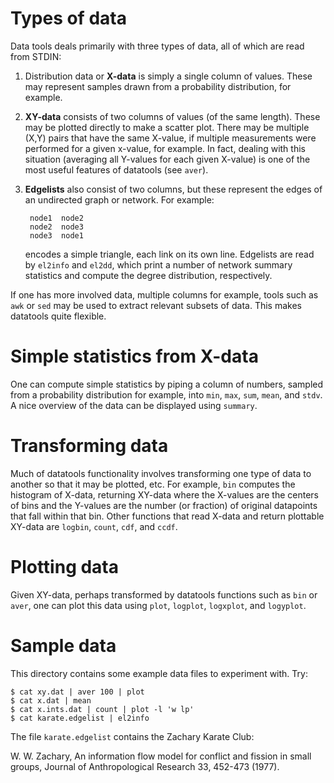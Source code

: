 Types of data
=============

Data tools deals primarily with three types of data, all of which are read from
STDIN:
    
1. Distribution data or __X-data__ is simply a single column of values.  These may
   represent samples drawn from a probability distribution, for example.

2. __XY-data__ consists of two columns of values (of the same length).  These may
   be plotted directly to make a scatter plot.  There may be multiple (X,Y)
   pairs that have the same X-value, if multiple measurements were performed
   for a given x-value, for example.  In fact, dealing with this situation
   (averaging all Y-values for each given X-value) is one of the most useful
   features of datatools (see `aver`).

3. __Edgelists__ also consist of two columns, but these represent the edges of an
   undirected graph or network.  For example:
    
        node1  node2
        node2  node3
        node3  node1
    
   encodes a simple triangle, each link on its own line.  Edgelists are read by
   `el2info` and `el2dd`, which print a number of network summary statistics and
   compute the degree distribution, respectively.

 If one has more involved data, multiple columns for example, tools such as `awk`
 or `sed` may be used to extract relevant subsets of data.  This makes datatools
 quite flexible.


Simple statistics from X-data
=============================

One can compute simple statistics by piping a column of numbers, sampled from a
probability distribution for example, into `min`, `max`, `sum`, `mean`, and
`stdv`.  A nice overview of the data can be displayed using `summary`.


Transforming data
=================

Much of datatools functionality involves transforming one type of data to
another so that it may be plotted, etc.  For example, `bin` computes the
histogram of X-data, returning XY-data where the X-values are the centers of
bins and the Y-values are the number (or fraction) of original datapoints that
fall within that bin.  Other functions that read X-data and return plottable
XY-data are `logbin`, `count`, `cdf`, and `ccdf`.


Plotting data
=============

Given XY-data, perhaps transformed by datatools functions such as `bin` or `aver`,
one can plot this data using `plot`, `logplot`, `logxplot`, and `logyplot`.


Sample data
===========

This directory contains some example data files to experiment with.  Try:

    $ cat xy.dat | aver 100 | plot
    $ cat x.dat | mean
    $ cat x.ints.dat | count | plot -l 'w lp'
    $ cat karate.edgelist | el2info

The file `karate.edgelist` contains the Zachary Karate Club:

W. W. Zachary, An information flow model for conflict and fission in small
groups, Journal of Anthropological Research 33, 452-473 (1977).


